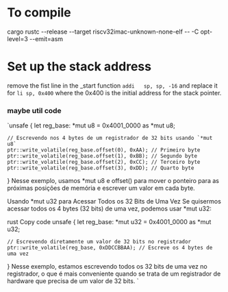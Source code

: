 # To compile
cargo rustc --release --target riscv32imac-unknown-none-elf -- -C opt-level=3  --emit=asm


# Set up the stack address
remove the fist line in the _start function
`addi	sp, sp, -16`
and replace it for
`li sp, 0x400`
where the 0x400 is the initial address for the stack pointer.

### maybe util code 
`unsafe {
    let reg_base: *mut u8 = 0x4001_0000 as *mut u8;

    // Escrevendo nos 4 bytes de um registrador de 32 bits usando `*mut u8`
    ptr::write_volatile(reg_base.offset(0), 0xAA); // Primeiro byte
    ptr::write_volatile(reg_base.offset(1), 0xBB); // Segundo byte
    ptr::write_volatile(reg_base.offset(2), 0xCC); // Terceiro byte
    ptr::write_volatile(reg_base.offset(3), 0xDD); // Quarto byte
}
Nesse exemplo, usamos *mut u8 e offset() para mover o ponteiro para as próximas posições de memória e escrever um valor em cada byte.

Usando *mut u32 para Acessar Todos os 32 Bits de Uma Vez
Se quisermos acessar todos os 4 bytes (32 bits) de uma vez, podemos usar *mut u32:

rust
Copy code
unsafe {
    let reg_base: *mut u32 = 0x4001_0000 as *mut u32;

    // Escrevendo diretamente um valor de 32 bits no registrador
    ptr::write_volatile(reg_base, 0xDDCCBBAA); // Escreve os 4 bytes de uma vez
}
Nesse exemplo, estamos escrevendo todos os 32 bits de uma vez no registrador, o que é mais conveniente quando se trata de um registrador de hardware que precisa de um valor de 32 bits.
` 
